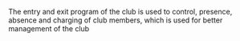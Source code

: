 The entry and exit program of the club is used to control, presence, absence and charging of club members, which is used for better management of the club
